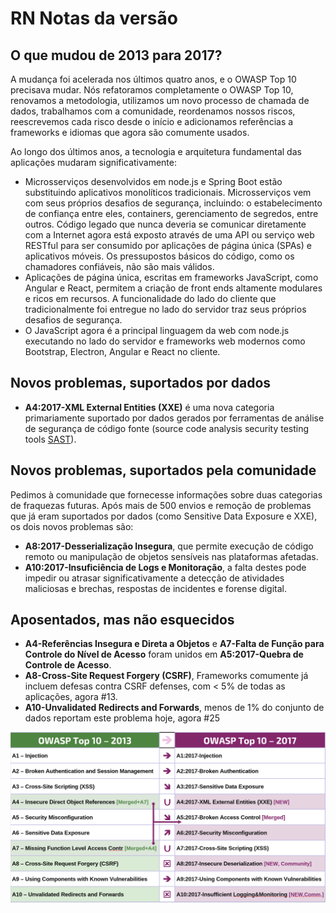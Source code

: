 # RN Notas da versão

## O que mudou de 2013 para 2017?

A mudança foi acelerada nos últimos quatro anos, e o OWASP Top 10 precisava mudar. Nós refatoramos completamente o OWASP Top 10,  renovamos a metodologia, utilizamos um novo processo de chamada de dados, trabalhamos com a comunidade, reordenamos nossos riscos, reescrevemos cada risco desde o início e adicionamos referências a frameworks e idiomas que agora são comumente usados. 

Ao longo dos últimos anos, a tecnologia e arquitetura fundamental das aplicações mudaram significativamente:

* Microsserviços desenvolvidos em node.js e Spring Boot estão substituindo aplicativos monolíticos tradicionais. Microsserviços vem com seus próprios desafios de segurança, incluindo: o estabelecimento de confiança entre eles, containers, gerenciamento de segredos, entre outros.
Código legado que nunca deveria se comunicar diretamente com a Internet agora está exposto através de uma API ou serviço web RESTful para ser consumido por aplicações de página única (SPAs) e aplicativos móveis. Os pressupostos básicos do código, como os chamadores confiáveis, não são mais válidos.
* Aplicações de página única, escritas em frameworks JavaScript, como Angular e React, permitem a criação de front ends altamente modulares e ricos em recursos. A funcionalidade do lado do cliente que tradicionalmente foi entregue no lado do servidor traz seus próprios desafios de segurança.
* O JavaScript agora é a principal linguagem da web com node.js executando no lado do servidor e frameworks web modernos como Bootstrap, Electron, Angular e React no cliente.

## Novos problemas, suportados por dados

* **A4:2017-XML External Entities (XXE)** é uma nova categoria primariamente suportado por dados gerados por ferramentas de análise de segurança de código fonte (source code analysis security testing tools [SAST](https://owasp.org/www-community/Source_Code_Analysis_Tools)).

## Novos problemas, suportados pela comunidade

Pedimos à comunidade que fornecesse informações sobre duas categorias de fraquezas futuras. Após mais de 500 envios e remoção de problemas que já eram suportados por dados (como Sensitive Data Exposure e XXE), os dois novos problemas são:

* **A8:2017-Desserialização Insegura**, que permite execução de código remoto ou manipulação de objetos sensíveis nas plataformas afetadas.
* **A10:2017-Insuficiência de Logs e Monitoração**, a falta destes pode impedir ou atrasar significativamente a detecção de atividades maliciosas e brechas, respostas de incidentes e forense digital.

## Aposentados, mas não esquecidos

* **A4-Referências Insegura e Direta a Objetos** e **A7-Falta de Função para Controle do Nível de Acesso** foram unidos em **A5:2017-Quebra de Controle de Acesso**.
* **A8-Cross-Site Request Forgery (CSRF)**, Frameworks comumente já incluem defesas contra CSRF defenses, com < 5% de todas as aplicações, agora #13.
* **A10-Unvalidated Redirects and Forwards**, menos de 1% do conjunto de dados reportam este problema hoje, agora #25

![0x06-release-notes-1](images/0x06-release-notes-1.png)
